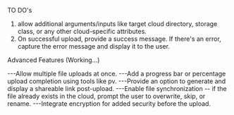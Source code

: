 TO DO's
1. allow additional arguments/inputs like target cloud directory, storage class, or any other cloud-specific attributes.
2. On successful upload, provide a success message. If there's an error, capture the error message and display it to the user.

Advanced Features (Working...)

---Allow multiple file uploads at once.
---Add a progress bar or percentage upload completion using tools like pv.
---Provide an option to generate and display a shareable link post-upload.
---Enable file synchronization -- if the file already exists in the cloud, prompt the user to overwrite, skip, or rename.
---Integrate encryption for added security before the upload.



